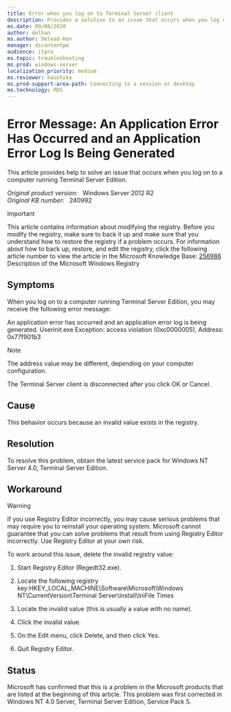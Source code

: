 ```yaml
---
title: Error when you log on to Terminal Server client
description: Provides a solution to an issue that occurs when you log on to a computer running Terminal Server Edition.
ms.date: 09/08/2020
author: delhan
ms.author: Delead-Han
manager: dscontentpm
audience: itpro
ms.topic: troubleshooting
ms.prod: windows-server
localization_priority: medium
ms.reviewer: kaushika
ms.prod-support-area-path: Connecting to a session or desktop
ms.technology: RDS
---
```

# Error Message: An Application Error Has Occurred and an Application Error Log Is Being Generated

This article provides help to solve an issue that occurs when you log on to a computer running Terminal Server Edition.

_Original product version:_ &nbsp; Windows Server 2012 R2  
_Original KB number:_ &nbsp; 240992

> [!IMPORTANT]
> This article contains information about modifying the registry. Before you modify the registry, make sure to back it up and make sure that you understand how to restore the registry if a problem occurs. For information about how to back up, restore, and edit the registry, click the following article number to view the article in the Microsoft Knowledge Base:
 [256986](https://support.microsoft.com/help/256986) Description of the Microsoft Windows Registry  

## Symptoms

When you log on to a computer running Terminal Server Edition, you may receive the following error message:

An application error has occurred and an application error log is being generated.
Userinit.exe
Exception: access violation (0xc0000005), Address: 0x77f901b3

> [!NOTE]
> The address value may be different, depending on your computer configuration.

The Terminal Server client is disconnected after you click OK or Cancel.

## Cause

This behavior occurs because an invalid value exists in the registry.

## Resolution

To resolve this problem, obtain the latest service pack for Windows NT Server 4.0, Terminal Server Edition.

## Workaround

> [!WARNING]
> If you use Registry Editor incorrectly, you may cause serious problems that may require you to reinstall your operating system. Microsoft cannot guarantee that you can solve problems that result from using Registry Editor incorrectly. Use Registry Editor at your own risk.  

To work around this issue, delete the invalid registry value:


1. Start Registry Editor (Regedt32.exe).
2. Locate the following registry key:HKEY_LOCAL_MACHINE\Software\Microsoft\Windows NT\CurrentVersion\Terminal Server\Install\IniFile Times

3. Locate the invalid value (this is usually a value with no name).
4. Click the invalid value.
5. On the Edit menu, click Delete, and then click Yes.
6. Quit Registry Editor.

## Status

Microsoft has confirmed that this is a problem in the Microsoft products that are listed at the beginning of this article. This problem was first corrected in Windows NT 4.0 Server, Terminal Server Edition, Service Pack 5.
